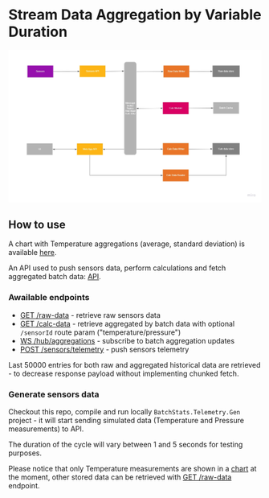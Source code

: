 # Stream Data Aggregation by Variable Duration

![BatchStats design](ComponentDiagram.jpg)

## How to use

A chart with Temperature aggregations (average, standard deviation) is available [here](https://batchstatsapp.azurewebsites.net/).

An API used to push sensors data, perform calculations and fetch aggregated batch data: [API](https://batchstatsapi.azurewebsites.net/).

### Awailable endpoints

- [GET /raw-data](https://batchstatsapi.azurewebsites.net/raw-data) - retrieve raw sensors data
- [GET /calc-data](https://batchstatsapi.azurewebsites.net/calc-data/) - retrieve aggregated by batch data with optional `/sensorId` route param ("temperature/pressure")
- [WS /hub/aggregations](https://batchstatsapi.azurewebsites.net/hub/aggregations) - subscribe to batch aggregation updates
- [POST /sensors/telemetry](https://batchstatsapi.azurewebsites.net/sensors/telemetry) - push sensors telemetry

Last 50000 entries for both raw and aggregated historical data are retrieved - to decrease response payload without implementing chunked fetch.

### Generate sensors data

Checkout this repo, compile and run locally `BatchStats.Telemetry.Gen` project - it will start sending simulated data (Temperature and Pressure measurements) to API.

The duration of the cycle will vary between 1 and 5 seconds for testing purposes.

Please notice that only Temperature measurements are shown in a [chart](https://batchstatsapp.azurewebsites.net/) at the moment, other stored data can be retrieved with [GET /raw-data](https://batchstatsapi.azurewebsites.net/raw-data) endpoint.

